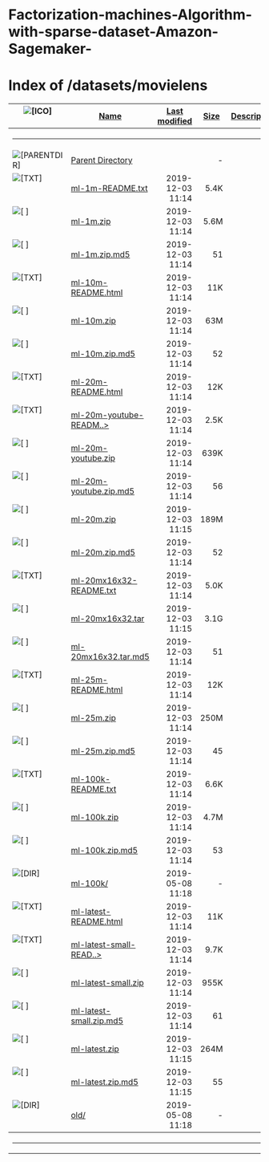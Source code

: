 # Factorization-machines-Algorithm-with-sparse-dataset-Amazon-Sagemaker-
<!DOCTYPE HTML PUBLIC "-//W3C//DTD HTML 3.2 Final//EN">
<html>
 <head>
  <title>Index of /datasets/movielens</title>
 </head>
 <body>
<h1>Index of /datasets/movielens</h1>
  <table>
   <tr><th valign="top"><img src="/icons/blank.gif" alt="[ICO]"></th><th><a href="?C=N;O=D">Name</a></th><th><a href="?C=M;O=A">Last modified</a></th><th><a href="?C=S;O=A">Size</a></th><th><a href="?C=D;O=A">Description</a></th></tr>
   <tr><th colspan="5"><hr></th></tr>
<tr><td valign="top"><img src="/icons/back.gif" alt="[PARENTDIR]"></td><td><a href="/datasets/">Parent Directory</a>       </td><td>&nbsp;</td><td align="right">  - </td><td>&nbsp;</td></tr>
<tr><td valign="top"><img src="/icons/text.gif" alt="[TXT]"></td><td><a href="ml-1m-README.txt">ml-1m-README.txt</a>       </td><td align="right">2019-12-03 11:14  </td><td align="right">5.4K</td><td>&nbsp;</td></tr>
<tr><td valign="top"><img src="/icons/compressed.gif" alt="[   ]"></td><td><a href="ml-1m.zip">ml-1m.zip</a>              </td><td align="right">2019-12-03 11:14  </td><td align="right">5.6M</td><td>&nbsp;</td></tr>
<tr><td valign="top"><img src="/icons/unknown.gif" alt="[   ]"></td><td><a href="ml-1m.zip.md5">ml-1m.zip.md5</a>          </td><td align="right">2019-12-03 11:14  </td><td align="right"> 51 </td><td>&nbsp;</td></tr>
<tr><td valign="top"><img src="/icons/text.gif" alt="[TXT]"></td><td><a href="ml-10m-README.html">ml-10m-README.html</a>     </td><td align="right">2019-12-03 11:14  </td><td align="right"> 11K</td><td>&nbsp;</td></tr>
<tr><td valign="top"><img src="/icons/compressed.gif" alt="[   ]"></td><td><a href="ml-10m.zip">ml-10m.zip</a>             </td><td align="right">2019-12-03 11:14  </td><td align="right"> 63M</td><td>&nbsp;</td></tr>
<tr><td valign="top"><img src="/icons/unknown.gif" alt="[   ]"></td><td><a href="ml-10m.zip.md5">ml-10m.zip.md5</a>         </td><td align="right">2019-12-03 11:14  </td><td align="right"> 52 </td><td>&nbsp;</td></tr>
<tr><td valign="top"><img src="/icons/text.gif" alt="[TXT]"></td><td><a href="ml-20m-README.html">ml-20m-README.html</a>     </td><td align="right">2019-12-03 11:14  </td><td align="right"> 12K</td><td>&nbsp;</td></tr>
<tr><td valign="top"><img src="/icons/text.gif" alt="[TXT]"></td><td><a href="ml-20m-youtube-README.md">ml-20m-youtube-READM..&gt;</a></td><td align="right">2019-12-03 11:14  </td><td align="right">2.5K</td><td>&nbsp;</td></tr>
<tr><td valign="top"><img src="/icons/compressed.gif" alt="[   ]"></td><td><a href="ml-20m-youtube.zip">ml-20m-youtube.zip</a>     </td><td align="right">2019-12-03 11:14  </td><td align="right">639K</td><td>&nbsp;</td></tr>
<tr><td valign="top"><img src="/icons/unknown.gif" alt="[   ]"></td><td><a href="ml-20m-youtube.zip.md5">ml-20m-youtube.zip.md5</a> </td><td align="right">2019-12-03 11:14  </td><td align="right"> 56 </td><td>&nbsp;</td></tr>
<tr><td valign="top"><img src="/icons/compressed.gif" alt="[   ]"></td><td><a href="ml-20m.zip">ml-20m.zip</a>             </td><td align="right">2019-12-03 11:15  </td><td align="right">189M</td><td>&nbsp;</td></tr>
<tr><td valign="top"><img src="/icons/unknown.gif" alt="[   ]"></td><td><a href="ml-20m.zip.md5">ml-20m.zip.md5</a>         </td><td align="right">2019-12-03 11:14  </td><td align="right"> 52 </td><td>&nbsp;</td></tr>
<tr><td valign="top"><img src="/icons/text.gif" alt="[TXT]"></td><td><a href="ml-20mx16x32-README.txt">ml-20mx16x32-README.txt</a></td><td align="right">2019-12-03 11:14  </td><td align="right">5.0K</td><td>&nbsp;</td></tr>
<tr><td valign="top"><img src="/icons/tar.gif" alt="[   ]"></td><td><a href="ml-20mx16x32.tar">ml-20mx16x32.tar</a>       </td><td align="right">2019-12-03 11:15  </td><td align="right">3.1G</td><td>&nbsp;</td></tr>
<tr><td valign="top"><img src="/icons/unknown.gif" alt="[   ]"></td><td><a href="ml-20mx16x32.tar.md5">ml-20mx16x32.tar.md5</a>   </td><td align="right">2019-12-03 11:14  </td><td align="right"> 51 </td><td>&nbsp;</td></tr>
<tr><td valign="top"><img src="/icons/text.gif" alt="[TXT]"></td><td><a href="ml-25m-README.html">ml-25m-README.html</a>     </td><td align="right">2019-12-03 11:14  </td><td align="right"> 12K</td><td>&nbsp;</td></tr>
<tr><td valign="top"><img src="/icons/compressed.gif" alt="[   ]"></td><td><a href="ml-25m.zip">ml-25m.zip</a>             </td><td align="right">2019-12-03 11:14  </td><td align="right">250M</td><td>&nbsp;</td></tr>
<tr><td valign="top"><img src="/icons/unknown.gif" alt="[   ]"></td><td><a href="ml-25m.zip.md5">ml-25m.zip.md5</a>         </td><td align="right">2019-12-03 11:14  </td><td align="right"> 45 </td><td>&nbsp;</td></tr>
<tr><td valign="top"><img src="/icons/text.gif" alt="[TXT]"></td><td><a href="ml-100k-README.txt">ml-100k-README.txt</a>     </td><td align="right">2019-12-03 11:14  </td><td align="right">6.6K</td><td>&nbsp;</td></tr>
<tr><td valign="top"><img src="/icons/compressed.gif" alt="[   ]"></td><td><a href="ml-100k.zip">ml-100k.zip</a>            </td><td align="right">2019-12-03 11:14  </td><td align="right">4.7M</td><td>&nbsp;</td></tr>
<tr><td valign="top"><img src="/icons/unknown.gif" alt="[   ]"></td><td><a href="ml-100k.zip.md5">ml-100k.zip.md5</a>        </td><td align="right">2019-12-03 11:14  </td><td align="right"> 53 </td><td>&nbsp;</td></tr>
<tr><td valign="top"><img src="/icons/folder.gif" alt="[DIR]"></td><td><a href="ml-100k/">ml-100k/</a>               </td><td align="right">2019-05-08 11:18  </td><td align="right">  - </td><td>&nbsp;</td></tr>
<tr><td valign="top"><img src="/icons/text.gif" alt="[TXT]"></td><td><a href="ml-latest-README.html">ml-latest-README.html</a>  </td><td align="right">2019-12-03 11:14  </td><td align="right"> 11K</td><td>&nbsp;</td></tr>
<tr><td valign="top"><img src="/icons/text.gif" alt="[TXT]"></td><td><a href="ml-latest-small-README.html">ml-latest-small-READ..&gt;</a></td><td align="right">2019-12-03 11:14  </td><td align="right">9.7K</td><td>&nbsp;</td></tr>
<tr><td valign="top"><img src="/icons/compressed.gif" alt="[   ]"></td><td><a href="ml-latest-small.zip">ml-latest-small.zip</a>    </td><td align="right">2019-12-03 11:14  </td><td align="right">955K</td><td>&nbsp;</td></tr>
<tr><td valign="top"><img src="/icons/unknown.gif" alt="[   ]"></td><td><a href="ml-latest-small.zip.md5">ml-latest-small.zip.md5</a></td><td align="right">2019-12-03 11:14  </td><td align="right"> 61 </td><td>&nbsp;</td></tr>
<tr><td valign="top"><img src="/icons/compressed.gif" alt="[   ]"></td><td><a href="ml-latest.zip">ml-latest.zip</a>          </td><td align="right">2019-12-03 11:15  </td><td align="right">264M</td><td>&nbsp;</td></tr>
<tr><td valign="top"><img src="/icons/unknown.gif" alt="[   ]"></td><td><a href="ml-latest.zip.md5">ml-latest.zip.md5</a>      </td><td align="right">2019-12-03 11:15  </td><td align="right"> 55 </td><td>&nbsp;</td></tr>
<tr><td valign="top"><img src="/icons/folder.gif" alt="[DIR]"></td><td><a href="old/">old/</a>                   </td><td align="right">2019-05-08 11:18  </td><td align="right">  - </td><td>&nbsp;</td></tr>
   <tr><th colspan="5"><hr></th></tr>
</table>
</body></html>
